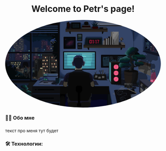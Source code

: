<br clear="both">

<h1 align="center">Welcome to Petr's page!</h1>

<div align="center">

  <img src="https://github.com/RioDiri/DB/blob/main/Trending%20topics%20on%20Tumblr.gif" alt="Rounded GIF" width="600" style="border-radius: 50%; display: block;">
</div>


###

<h3 align="left">👩‍💻  Обо мне</h3>

###

<p align="left">текст про меня тут будет</p>

###

<h3 align="left">🛠 Технологии:</h3>

